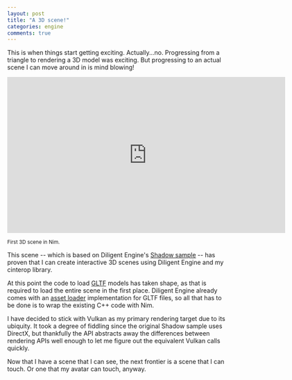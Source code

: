 ```yaml
---
layout: post
title: "A 3D scene!"
categories: engine
comments: true
---
```


This is when things start getting exciting. Actually...no. Progressing from a triangle to rendering a 3D model was exciting. But progressing to an actual scene I can move around in is mind blowing!

<iframe
    width="641"
    height="360"
    src="https://www.youtube.com/embed/gwUIK8cTtAU"
    title="First scene"
    frameborder="0"
    allow="picture-in-picture"
    allowfullscreen>
</iframe>

<sup>First 3D scene in Nim.</sup>

This scene -- which is based on Diligent Engine's [Shadow sample](https://github.com/DiligentGraphics/DiligentSamples/tree/master/Samples/Shadows) -- has proven that I can create interactive 3D scenes using Diligent Engine and my cinterop library.

At this point the code to load [GLTF](https://www.khronos.org/gltf/) models has taken shape, as that is required to load the entire scene in the first place. Diligent Engine already comes with an [asset loader](https://github.com/DiligentGraphics/DiligentTools/tree/master/AssetLoader) implementation for GLTF files, so all that has to be done is to wrap the existing C++ code with Nim.

I have decided to stick with Vulkan as my primary rendering target due to its ubiquity. It took a degree of fiddling since the original Shadow sample uses DirectX, but thankfully the API abstracts away the differences between rendering APIs well enough to let me figure out the equivalent Vulkan calls quickly.

Now that I have a scene that I can see, the next frontier is a scene that I can touch. Or one that my avatar can touch, anyway.
